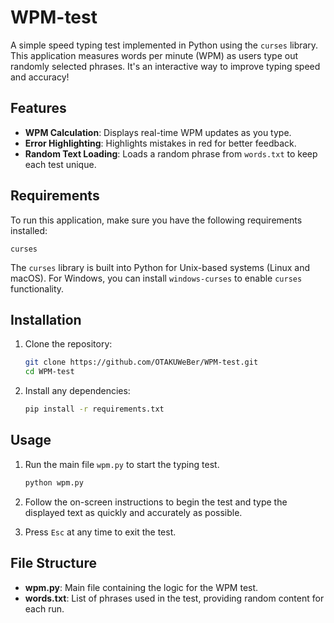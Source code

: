 # WPM-test

A simple speed typing test implemented in Python using the `curses` library. This application measures words per minute (WPM) as users type out randomly selected phrases. It's an interactive way to improve typing speed and accuracy!

## Features

- **WPM Calculation**: Displays real-time WPM updates as you type.
- **Error Highlighting**: Highlights mistakes in red for better feedback.
- **Random Text Loading**: Loads a random phrase from `words.txt` to keep each test unique.

## Requirements

To run this application, make sure you have the following requirements installed:

```plaintext
curses
```

The `curses` library is built into Python for Unix-based systems (Linux and macOS). For Windows, you can install `windows-curses` to enable `curses` functionality.

## Installation

1. Clone the repository:

   ```bash
   git clone https://github.com/OTAKUWeBer/WPM-test.git
   cd WPM-test
   ```

2. Install any dependencies:

   ```bash
   pip install -r requirements.txt
   ```

## Usage

1. Run the main file `wpm.py` to start the typing test.

   ```bash
   python wpm.py
   ```

2. Follow the on-screen instructions to begin the test and type the displayed text as quickly and accurately as possible.

3. Press `Esc` at any time to exit the test.

## File Structure

- **wpm.py**: Main file containing the logic for the WPM test.
- **words.txt**: List of phrases used in the test, providing random content for each run.